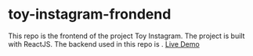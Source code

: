 # toy-instagram-frondend
This repo is the frontend of the project Toy Instagram. The project is built with ReactJS. The backend used in this repo is . <a href="https://toy-instagram-frontend.herokuapp.com/">Live Demo</a>
